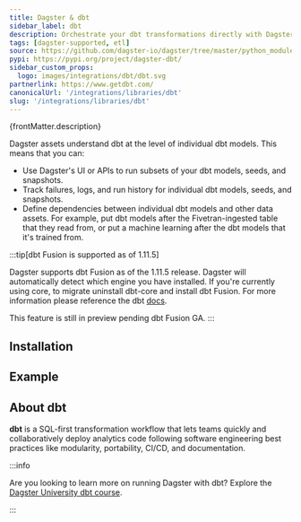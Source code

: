 ```yaml
---
title: Dagster & dbt
sidebar_label: dbt
description: Orchestrate your dbt transformations directly with Dagster.
tags: [dagster-supported, etl]
source: https://github.com/dagster-io/dagster/tree/master/python_modules/libraries/dagster-dbt
pypi: https://pypi.org/project/dagster-dbt/
sidebar_custom_props:
  logo: images/integrations/dbt/dbt.svg
partnerlink: https://www.getdbt.com/
canonicalUrl: '/integrations/libraries/dbt'
slug: '/integrations/libraries/dbt'
---
```


<p>{frontMatter.description}</p>

Dagster assets understand dbt at the level of individual dbt models. This means that you can:

- Use Dagster's UI or APIs to run subsets of your dbt models, seeds, and snapshots.
- Track failures, logs, and run history for individual dbt models, seeds, and snapshots.
- Define dependencies between individual dbt models and other data assets. For example, put dbt models after the Fivetran-ingested table that they read from, or put a machine learning after the dbt models that it's trained from.

:::tip[dbt Fusion is supported as of 1.11.5]

Dagster supports dbt Fusion as of the 1.11.5 release. Dagster will automatically detect which engine you have installed. If you're currently using core, to migrate uninstall dbt-core and install dbt Fusion. For more information please reference the dbt [docs](https://docs.getdbt.com/docs/dbt-versions/core-upgrade/upgrading-to-fusion).

This feature is still in preview pending dbt Fusion GA.
:::

## Installation

<PackageInstallInstructions packageName="dagster-dbt" />

## Example

<CodeExample path="docs_snippets/docs_snippets/integrations/dbt.py" language="python" />

## About dbt

**dbt** is a SQL-first transformation workflow that lets teams quickly and collaboratively deploy analytics code following software engineering best practices like modularity, portability, CI/CD, and documentation.

<aside className="rounded-lg">

:::info

Are you looking to learn more on running Dagster with dbt? Explore the [Dagster University dbt course](https://courses.dagster.io/courses/dagster-dbt).

:::

</aside>
